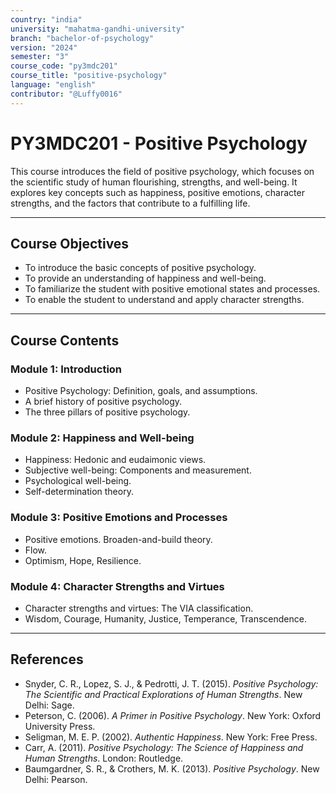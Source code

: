 ```yaml
---
country: "india"
university: "mahatma-gandhi-university"
branch: "bachelor-of-psychology"
version: "2024"
semester: "3"
course_code: "py3mdc201"
course_title: "positive-psychology"
language: "english"
contributor: "@Luffy0016"
---
```

# PY3MDC201 - Positive Psychology

This course introduces the field of positive psychology, which focuses on the scientific study of human flourishing, strengths, and well-being. It explores key concepts such as happiness, positive emotions, character strengths, and the factors that contribute to a fulfilling life.

---
## Course Objectives

* To introduce the basic concepts of positive psychology.
* To provide an understanding of happiness and well-being.
* To familiarize the student with positive emotional states and processes.
* To enable the student to understand and apply character strengths.

---
## Course Contents

### Module 1: Introduction  
* Positive Psychology: Definition, goals, and assumptions.
* A brief history of positive psychology.
* The three pillars of positive psychology.

### Module 2: Happiness and Well-being 
* Happiness: Hedonic and eudaimonic views.
* Subjective well-being: Components and measurement.
* Psychological well-being.
* Self-determination theory.

### Module 3: Positive Emotions and Processes  
* Positive emotions. Broaden-and-build theory.
* Flow.
* Optimism, Hope, Resilience.

### Module 4: Character Strengths and Virtues  
* Character strengths and virtues: The VIA classification.
* Wisdom, Courage, Humanity, Justice, Temperance, Transcendence.

---
## References
* Snyder, C. R., Lopez, S. J., & Pedrotti, J. T. (2015). *Positive Psychology: The Scientific and Practical Explorations of Human Strengths*. New Delhi: Sage.
* Peterson, C. (2006). *A Primer in Positive Psychology*. New York: Oxford University Press.
* Seligman, M. E. P. (2002). *Authentic Happiness*. New York: Free Press.
* Carr, A. (2011). *Positive Psychology: The Science of Happiness and Human Strengths*. London: Routledge.
* Baumgardner, S. R., & Crothers, M. K. (2013). *Positive Psychology*. New Delhi: Pearson.